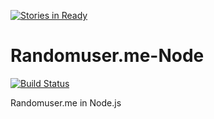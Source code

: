 [![Stories in Ready](https://badge.waffle.io/RandomAPI/Randomuser.me-Node.png?label=ready&title=Ready)](https://waffle.io/RandomAPI/Randomuser.me-Node)
# Randomuser.me-Node
[![Build Status](https://travis-ci.org/RandomAPI/Randomuser.me-Node.svg?branch=master)](https://travis-ci.org/RandomAPI/Randomuser.me-Node)

Randomuser.me in Node.js
